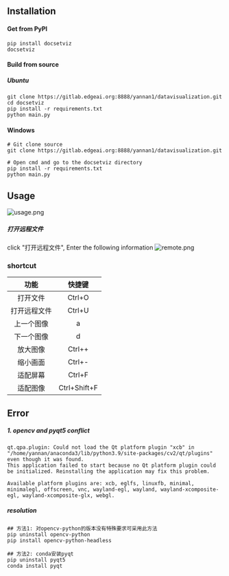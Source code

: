 ## Installation
#### Get from PyPI
```
pip install docsetviz
docsetviz
```

#### Build from source
##### Ubuntu
```
git clone https://gitlab.edgeai.org:8888/yannan1/datavisualization.git
cd docsetviz
pip install -r requirements.txt
python main.py
```
#### Windows
```
# Git clone source
git clone https://gitlab.edgeai.org:8888/yannan1/datavisualization.git

# Open cmd and go to the docsetviz directory
pip install -r requirements.txt
python main.py
```

## Usage
![usage.png](pictures%2Fusage.png)
##### 打开远程文件
click "打开远程文件", Enter the following information
![remote.png](pictures%2Fremote.png)

### shortcut
|   功能   |     快捷键      |
|:------:|:------------:|
|  打开文件  |    Ctrl+O    |
| 打开远程文件 |    Ctrl+U    |
| 上一个图像  |      a       |
| 下一个图像  |      d       |
|  放大图像  |    Ctrl++    |
|  缩小画面  |    Ctrl+-    |
|  适配屏幕  |    Ctrl+F    |
|  适配图像  | Ctrl+Shift+F |

## Error
##### 1. opencv and pyqt5 conflict
```
qt.qpa.plugin: Could not load the Qt platform plugin "xcb" in "/home/yannan/anaconda3/lib/python3.9/site-packages/cv2/qt/plugins" even though it was found.
This application failed to start because no Qt platform plugin could be initialized. Reinstalling the application may fix this problem.

Available platform plugins are: xcb, eglfs, linuxfb, minimal, minimalegl, offscreen, vnc, wayland-egl, wayland, wayland-xcomposite-egl, wayland-xcomposite-glx, webgl.
```
##### resolution
```shell
## 方法1: 对opencv-python的版本没有特殊要求可采用此方法
pip uninstall opencv-python
pip install opencv-python-headless

## 方法2: conda安装pyqt
pip uninstall pyqt5
conda install pyqt
```